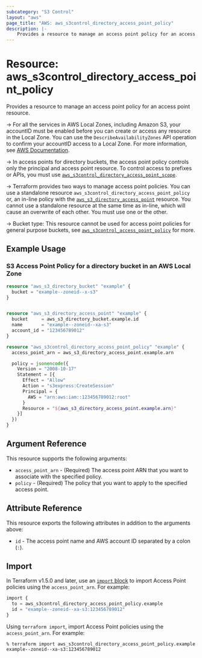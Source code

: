 ```yaml
---
subcategory: "S3 Control"
layout: "aws"
page_title: "AWS: aws_s3control_directory_access_point_policy"
description: |-
    Provides a resource to manage an access point policy for an access point resource.
---
```


# Resource: aws_s3control_directory_access_point_policy

Provides a resource to manage an access point policy for an access point resource.

-> For all the services in AWS Local Zones, including Amazon S3, your accountID must be enabled before you can create or access any resource in the Local Zone. You can use the `DescribeAvailabilityZones` API operation to confirm your accountID access to a Local Zone. For more information, see [AWS Documentation](https://docs.aws.amazon.com/AmazonS3/latest/userguide/opt-in-directory-bucket-lz.html).

-> In access points for directory buckets, the access point policy controls only the principal and access point resource. To control access to prefixes or APIs, you must use [`aws_s3control_directory_access_point_scope`](aws_s3control_directory_access_point_scope.html).

-> Terraform provides two ways to manage access point policies. You can use a standalone resource `aws_s3control_directory_access_point_policy` or, an in-line policy with the [`aws_s3_directory_access_point`](aws_s3_directory_access_point.html) resource. You cannot use a standalone resource at the same time as in-line, which will cause an overwrite of each other. You must use one or the other.

-> Bucket type: This resource cannot be used for access point policies for general purpose buckets, see [`aws_s3control_access_point_policy`](aws_s3control_access_point_policy.html) for more.

## Example Usage

### S3 Access Point Policy for a directory bucket in an AWS Local Zone

```terraform
resource "aws_s3_directory_bucket" "example" {
  bucket = "example--zoneid--x-s3"
}


resource "aws_s3_directory_access_point" "example" {
  bucket     = aws_s3_directory_bucket.example.id
  name       = "example--zoneid--xa-s3"
  account_id = "123456789012"
}

resource "aws_s3control_directory_access_point_policy" "example" {
  access_point_arn = aws_s3_directory_access_point.example.arn

  policy = jsonencode({
    Version = "2008-10-17"
    Statement = [{
      Effect = "Allow"
      Action = "s3express:CreateSession"
      Principal = {
        AWS = "arn:aws:iam::123456789012:root"
      }
      Resource = "${aws_s3_directory_access_point.example.arn}"
    }]
  })
}
```

## Argument Reference

This resource supports the following arguments:

* `access_point_arn` - (Required) The access point ARN that you want to associate with the specified policy.
* `policy` - (Required) The policy that you want to apply to the specified access point.

## Attribute Reference

This resource exports the following attributes in addition to the arguments above:

* `id` - The access point name and AWS account ID separated by a colon (`:`).

## Import

In Terraform v1.5.0 and later, use an [`import` block](https://developer.hashicorp.com/terraform/language/import) to import Access Point policies using the `access_point_arn`. For example:

```terraform
import {
  to = aws_s3control_directory_access_point_policy.example
  id = "example--zoneid--xa-s3:123456789012"
}
```

Using `terraform import`, import Access Point policies using the `access_point_arn`. For example:

```console
% terraform import aws_s3control_directory_access_point_policy.example example--zoneid--xa-s3:123456789012
```
